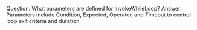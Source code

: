 Question: What parameters are defined for InvokeWhileLoop?
Answer: Parameters include Condition, Expected, Operator, and Timeout to control loop exit criteria and duration.
